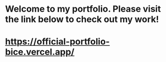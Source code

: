 # Welcome to my portfolio. Please visit the link below to check out my work!
#
# https://official-portfolio-bice.vercel.app/
